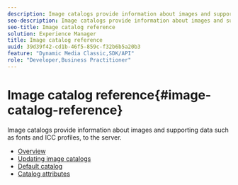 ```yaml
---
description: Image catalogs provide information about images and supporting data such as fonts and ICC profiles, to the server.
seo-description: Image catalogs provide information about images and supporting data such as fonts and ICC profiles, to the server.
seo-title: Image catalog reference
solution: Experience Manager
title: Image catalog reference
uuid: 39d39f42-cd1b-46f5-859c-f32b6b5a20b3
feature: "Dynamic Media Classic,SDK/API"
role: "Developer,Business Practitioner"
---
```


# Image catalog reference{#image-catalog-reference}

Image catalogs provide information about images and supporting data such as fonts and ICC profiles, to the server.

* [Overview](/help/aem-is-ir-api/is-api/image-catalog/image-serving-api-ref/c-image-catalog-reference/c-overview/c-overview.md)
* [Updating image catalogs](/help/aem-is-ir-api/is-api/image-catalog/image-serving-api-ref/c-image-catalog-reference/c-overview/c-updating-image-catalogs.md)
* [Default catalog](/help/aem-is-ir-api/is-api/image-catalog/image-serving-api-ref/c-image-catalog-reference/c-overview/c-default-catalog.md)
* [Catalog attributes](/help/aem-is-ir-api/is-api/image-catalog/image-serving-api-ref/c-image-catalog-reference/c-overview/c-catalog-attributes/c-catalog-attributes.md)
